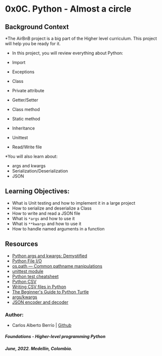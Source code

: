 # 0x0C. Python - Almost a circle

## Background Context
*The AirBnB project is a big part of the Higher level curriculum. This project will help you be ready for it.
* In this project, you will review everything about Python:

* Import
* Exceptions
* Class
* Private attribute
* Getter/Setter
* Class method
* Static method
* Inheritance
* Unittest
* Read/Write file

*You will also learn about:

* args and kwargs
* Serialization/Deserialization
* JSON

## Learning Objectives:
* What is Unit testing and how to implement it in a large project
* How to serialize and deserialize a Class
* How to write and read a JSON file
* What is `*args` and how to use it
* What is `**kwargs` and how to use it
* How to handle named arguments in a function

## Resources
* [Python args and kwargs: Demystified](https://realpython.com/python-kwargs-and-args/)
* [Python File I/O](https://www.programiz.com/python-programming/file-operation)
* [os.path — Common pathname manipulations](https://docs.python.org/2/library/os.path.html)
* [unittest module](https://docs.python.org/3.4/library/unittest.html#module-unittest)
* [Python test cheatsheet](https://www.pythonsheets.com/notes/python-tests.html)
* [Python CSV](https://www.programiz.com/python-programming/csv)
* [Writing CSV files in Python](https://www.programiz.com/python-programming/writing-csv-files#:~:text=DictWriter()%20class%20can%20be,file%20from%20a%20Python%20dictionary.&text=Here%2C,written%20in%20the%20CSV%20file)
* [The Beginner's Guide to Python Turtle](https://realpython.com/beginners-guide-python-turtle/#picking-the-pen-up-and-down)
* [args/kwargs](https://yasoob.me/2013/08/04/args-and-kwargs-in-python-explained/)
* [JSON encoder and decoder](https://docs.python.org/3/library/json.html)

### Author:
* Carlos Alberto Berrío | [Github](https://github.com/carlosberrio)

##### Foundations - Higher-level programming  Python
##### June, 2022. Medellín, Colombia.
